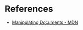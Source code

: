 # References

- [Manipulating Documents - MDN](https://developer.mozilla.org/en-US/docs/Learn/JavaScript/Client-side_web_APIs/Manipulating_documents)